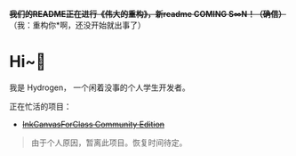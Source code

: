 <!--## Hi there 👋-->

~~**我们的README正在进行《伟大的重构》，新readme COMING S∞N！（确信）**~~（我：重构你*啊，还没开始就出事了）

# Hi~👋
我是 Hydrogen， 一个闲着没事的个人学生开发者。

<!--
个人爱好：
- 捣鼓希沃 （@Seewo 你别看啊）
- 写代码
-->

正在忙活的项目：
- ~~[InkCanvasForClass Community Edition](https://github.com/CJKmkp/ICC-CE)~~
> 由于个人原因，暂离此项目。恢复时间待定。

<!--
**Hydro11451/Hydro11451** is a ✨ _special_ ✨ repository because its `README.md` (this file) appears on your GitHub profile.

Here are some ideas to get you started:

- 🔭 I’m currently working on ...
- 🌱 I’m currently learning ...
- 👯 I’m looking to collaborate on ...
- 🤔 I’m looking for help with ...
- 💬 Ask me about ...
- 📫 How to reach me: ...
- 😄 Pronouns: ...
- ⚡ Fun fact: ...
-->
